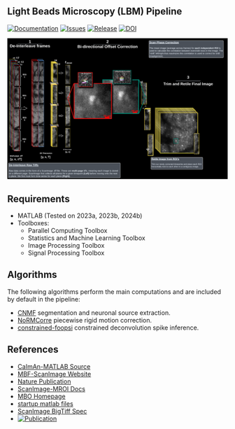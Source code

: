 ## Light Beads Microscopy (LBM) Pipeline

[![Documentation](https://img.shields.io/badge/Documentation-black?style=for-the-badge&logo=readthedocs&logoColor=white)](https://millerbrainobservatory.github.io/LBM-CaImAn-MATLAB/)
[![Issues](https://img.shields.io/github/issues/Naereen/StrapDown.js.svg)](https://GitHub.com/MillerBrainObservatory/LBM-CaImAn-MATLAB/issues/)
[![Release](https://img.shields.io/github/release/Naereen/StrapDown.js.svg)](https://GitHub.com/MillerBrainObservatory/LBM-CaImAn-MATLAB/releases/)
[![DOI](https://zenodo.org/badge/DOI/10.1007/978-3-319-76207-4_15.svg)](https://doi.org/10.1038/s41592-021-01239-8)

![Extraction Diagram]( docs/_static/_images/extraction/extraction_diagram.png)
## Requirements

- MATLAB (Tested on 2023a, 2023b, 2024b)
- Toolboxes:
  - Parallel Computing Toolbox
  - Statistics and Machine Learning Toolbox
  - Image Processing Toolbox
  - Signal Processing Toolbox

## Algorithms

The following algorithms perform the main computations and are included by default in the pipeline:

- [CNMF](https://github.com/simonsfoundation/NoRMCorre) segmentation and neuronal source extraction.
- [NoRMCorre](https://github.com/flatironinstitute/NoRMCorre) piecewise rigid motion correction.
- [constrained-foopsi](https://github.com/epnev/constrained-foopsi) constrained deconvolution spike inference.

## References

- [CaImAn-MATLAB Source](https://github.com/flatironinstitute/CaImAn-MATLAB/)
- [MBF-ScanImage Website](https://www.mbfbioscience.com/products/scanimage/)
- [Nature Publication](https://www.nature.com/articles/s41592-021-01239-8/)
- [ScanImage-MROI Docs](https://docs.scanimage.org/Premium%2BFeatures/Multiple%2BRegion%2Bof%2BInterest%2B%28MROI%29.html#multiple-region-of-interest-mroi-imaging/)
- [MBO Homepage](https://mbo.rockefeller.edu/)
- [startup matlab files](https://www.mathworks.com/help/matlab/matlab_env/matlab-startup-folder.html)
- [ScanImage BigTiff Spec](https://docs.scanimage.org/Appendix/ScanImage%2BBigTiff%2BSpecification.html#scanimage-bigtiff-specification)
- [![Publication](https://zenodo.org/badge/DOI/10.1007/978-3-319-76207-4_15.svg)](https://doi.org/10.1038/s41592-021-01239-8)
